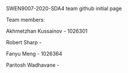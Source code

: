 SWEN9007-2020-SDA4 team github initial page

Team members:

Akhmetzhan Kussainov - 1026301

Robert Sharp - 

Fanyu Meng - 1026364

Paritosh Wadhavane - 
